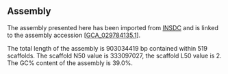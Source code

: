**Assembly**
--------

The assembly presented here has been imported from [INSDC](http://www.insdc.org) and is linked to the assembly accession [[GCA\_029784135.1](http://www.ebi.ac.uk/ena/data/view/GCA_029784135.1)].

The total length of the assembly is 903034419 bp contained within 519 scaffolds.
The scaffold N50 value is 333097027, the scaffold L50 value is 2.
The GC% content of the assembly is 39.0%.
